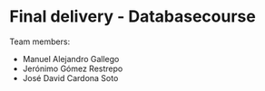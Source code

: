 # Final delivery - Databasecourse
Team members:
- Manuel Alejandro Gallego
- Jerónimo Gómez Restrepo
- José David Cardona Soto


